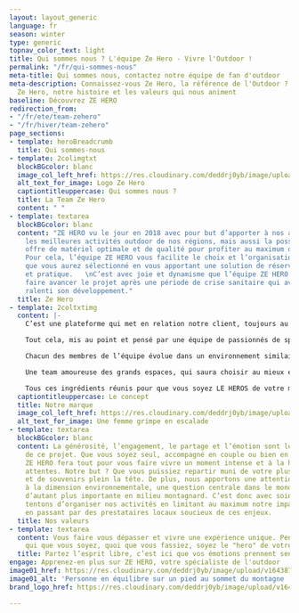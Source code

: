 ```yaml
---
layout: layout_generic
language: fr
season: winter
type: generic
topnav_color_text: light
title: Qui sommes nous ? L'équipe Ze Hero - Vivre l'Outdoor !
permalink: "/fr/qui-sommes-nous"
meta-title: Qui sommes nous, contactez notre équipe de fan d'outdoor
meta-description: Connaissez-vous Ze Hero, la référence de l'Outdoor ? Découvrez l'équipe
  Ze Hero, notre histoire et les valeurs qui nous animent
baseline: Découvrez ZE HERO
redirection_from:
- "/fr/ete/team-zehero"
- "/fr/hiver/team-zehero"
page_sections:
- template: heroBreadcrumb
  title: Qui sommes-nous
- template: 2colimgtxt
  blockBGcolor: blanc
  image_col_left_href: https://res.cloudinary.com/deddrj0yb/image/upload/v1640094644/website/logo/Sur%20fond%20clair/logo-ze-hero-horizontal_4_a3dhvk.png
  alt_text_for_image: Logo Ze Hero
  captiontitleuppercase: Qui sommes nous ?
  title: La Team Ze Hero
  content: " "
- template: textarea
  blockBGcolor: blanc
  content: "ZE HERO vu le jour en 2018 avec pour but d’apporter à nos aventuriers
    les meilleures activités outdoor de nos régions, mais aussi la possibilité d’une
    offre de matériel optimale et de qualité pour profiter au maximum de votre moment.
    Pour cela, l’équipe ZE HERO vous facilite le choix et l’organisation de l’activité
    que vous aurez sélectionné en vous apportant une solution de réservation simple
    et pratique.   \nC’est avec joie et dynamisme que l’équipe ZE HERO continue à
    faire avancer le projet après une période de crise sanitaire qui avait fortement
    ralenti son développement."
  title: Ze Hero
- template: 2coltxtimg
  content: |-
    C’est une plateforme qui met en relation notre client, toujours au centre de notre attention et les meilleurs prestataires d’activités outdoor.

    Tout cela, mis au point et pensé par une équipe de passionnés de sport, de nature, toujours à l’affut de nouvelles idées pour vous faire profiter au maximum de vos expériences ZE HERO.

    Chacun des membres de l’équipe évolue dans un environnement similaire à ceux qui vous sont proposés ; à savoir, les alpes maritimes ou la région Rhône alpes. La montagne est avant tout leur lieu de vie, mais aussi là où ils conçoivent et font évoluer le projet.

    Une team amoureuse des grands espaces, qui saura choisir au mieux et pour vous des professionnels aguerris et de confiance, eux aussi acteurs et passionnés de notre fabuleux terrain de jeu.

    Tous ces ingrédients réunis pour que vous soyez LE HEROS de votre moment.
  captiontitleuppercase: Le concept
  title: Notre marque
  image_col_left_href: https://res.cloudinary.com/deddrj0yb/image/upload/v1639426230/website/summer/x-N4QTBfNQ8Nk-unsplash_z2aicp.jpg
  alt_text_for_image: Une femme grimpe en escalade
- template: textarea
  blockBGcolor: blanc
  content: La générosité, l’engagement, le partage et l’émotion sont les valeurs centrales
    de ce projet. Que vous soyez seul, accompagné en couple ou bien en famille, l’équipe
    ZE HERO fera tout pour vous faire vivre un moment intense et à la hauteur de vos
    attentes. Notre but ? Que vous puissiez repartir muni de votre plus beau sourire
    et de souvenirs plein la tête. De plus, nous apportons une attention toute particulière
    à la dimension environnementale, une question centrale dans le monde d’aujourd’hui,
    d’autant plus importante en milieu montagnard. C’est donc avec soins que nous
    tentons d’organiser nos activités en limitant au maximum notre impact environnemental
    en passant par des prestataires locaux soucieux de ces enjeux.
  title: Nos valeurs
- template: textarea
  content: Vous faire vous dépasser et vivre une expérience unique. Pendant un instant,
    qui que vous soyez, quoi que vous fassiez, soyez le "hero" de votre moment !
  title: Partez l’esprit libre, c’est ici que vos émotions prennent sens !
engage: Apprenez-en plus sur ZE HERO, votre spécialiste de l'outdoor
image01_href: https://res.cloudinary.com/deddrj0yb/image/upload/v1643877189/website/summer/eneko-urunuela-I2YSmEUAgDY-unsplash_ycyjgg.jpg
image01_alt: 'Personne en équilibre sur un pied au sommet du montagne '
brand_logo_href: https://res.cloudinary.com/deddrj0yb/image/upload/v1640094644/website/logo/Sur%20fond%20clair/logo-ze-hero-sans-slogan_7_navyp9.png

---
```

